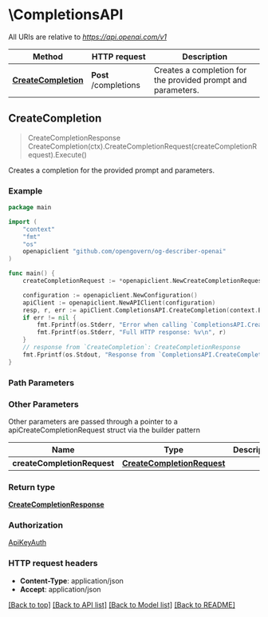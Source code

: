 # \CompletionsAPI

All URIs are relative to *https://api.openai.com/v1*

Method | HTTP request | Description
------------- | ------------- | -------------
[**CreateCompletion**](CompletionsAPI.md#CreateCompletion) | **Post** /completions | Creates a completion for the provided prompt and parameters.



## CreateCompletion

> CreateCompletionResponse CreateCompletion(ctx).CreateCompletionRequest(createCompletionRequest).Execute()

Creates a completion for the provided prompt and parameters.

### Example

```go
package main

import (
	"context"
	"fmt"
	"os"
	openapiclient "github.com/opengovern/og-describer-openai"
)

func main() {
	createCompletionRequest := *openapiclient.NewCreateCompletionRequest(*openapiclient.NewCreateCompletionRequestModel(), "TODO") // CreateCompletionRequest | 

	configuration := openapiclient.NewConfiguration()
	apiClient := openapiclient.NewAPIClient(configuration)
	resp, r, err := apiClient.CompletionsAPI.CreateCompletion(context.Background()).CreateCompletionRequest(createCompletionRequest).Execute()
	if err != nil {
		fmt.Fprintf(os.Stderr, "Error when calling `CompletionsAPI.CreateCompletion``: %v\n", err)
		fmt.Fprintf(os.Stderr, "Full HTTP response: %v\n", r)
	}
	// response from `CreateCompletion`: CreateCompletionResponse
	fmt.Fprintf(os.Stdout, "Response from `CompletionsAPI.CreateCompletion`: %v\n", resp)
}
```

### Path Parameters



### Other Parameters

Other parameters are passed through a pointer to a apiCreateCompletionRequest struct via the builder pattern


Name | Type | Description  | Notes
------------- | ------------- | ------------- | -------------
 **createCompletionRequest** | [**CreateCompletionRequest**](CreateCompletionRequest.md) |  | 

### Return type

[**CreateCompletionResponse**](CreateCompletionResponse.md)

### Authorization

[ApiKeyAuth](../README.md#ApiKeyAuth)

### HTTP request headers

- **Content-Type**: application/json
- **Accept**: application/json

[[Back to top]](#) [[Back to API list]](../README.md#documentation-for-api-endpoints)
[[Back to Model list]](../README.md#documentation-for-models)
[[Back to README]](../README.md)

